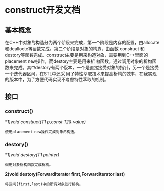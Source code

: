 # construct开发文档
## 基本概念
在C++中对象的构造分为两个阶段来完成，第一个阶段是内存的配置，由allocate和deallocte等函数完成。第二个阶段是对象的构造，由函数
construct 和 destory等函数完成。construct主要是用来构造对象，需要用到C++里面的placement new操作，而destory主要是用来析
构函数，通过调用对象的析构函数来完成。其中destory有两个版本，一个是直接接受对象的指针，另一个是接受一个迭代器区间，在STL中还采
用了特性萃取技术来提高析构的效率，在我实现的版本中，为了方便代码实现不考虑特性萃取的机制。
## 接口
### construct()
**1)void construct(T1 *p,const T2& value)**

    使用placement new操作完成对象的构造。

### destory()
**1)void destory(T1 *pointer)**

    调用对象析构函数完成析构。

**2)void destory(ForwardIterator first,ForwardIterator last)**

    将区间[first,last)中的所有对象进行析构。


